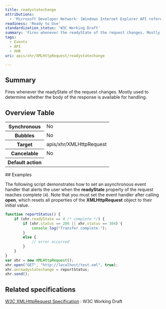 ```yaml
---
title: readystatechange
attributions:
  - 'Microsoft Developer Network: [Windows Internet Explorer API reference Article](http://msdn.microsoft.com/en-us/library/ie/hh828809%28v=vs.85%29.aspx)'
readiness: 'Ready to Use'
standardization_status: 'W3C Working Draft'
summary: 'Fires whenever the readyState of the request changes. Mostly used to determine whether the body of the response is available for handling.'
tags:
  - Events
  - API
  - XHR
uri: apis/xhr/XMLHttpRequest/readystatechange

---
```

## <span>Summary</span>

Fires whenever the readyState of the request changes. Mostly used to determine whether the body of the response is available for handling.

## <span>Overview Table</span>

<table class="wikitable">
<tr>
<th>
Synchronous

</th>
<td>
No

</td>
</tr>
<tr>
<th>
Bubbles

</th>
<td>
No

</td>
</tr>
<tr>
<th>
Target

</th>
<td>
apis/xhr/XMLHttpRequest

</td>
</tr>
<tr>
<th>
Cancelable

</th>
<td>
No

</td>
</tr>
<tr>
<th>
Default action

</th>
<td>
</td>
</tr>
</table>
## <span>Examples</span>

The following script demonstrates how to set an asynchronous event handler that alerts the user when the **readyState** property of the request reaches complete (`4`). Note that you must set the event handler after calling **open**, which resets all properties of the **XMLHttpRequest** object to their initial value.

``` js
function reportStatus() {
    if (xhr.readyState == 4 /* complete */) {
        if (xhr.status == 200 || xhr.status == 304) {
            console.log("Transfer complete.");
        }
        else {
            // error occurred
        }
    }
}
var xhr = new XMLHttpRequest();
xhr.open("GET", "http://localhost/test.xml", true);
xhr.onreadystatechange = reportStatus;
xhr.send();
```

## <span>Related specifications</span>

[W3C XMLHttpRequest Specification](http://www.w3.org/TR/XMLHttpRequest/)
:   W3C Working Draft
